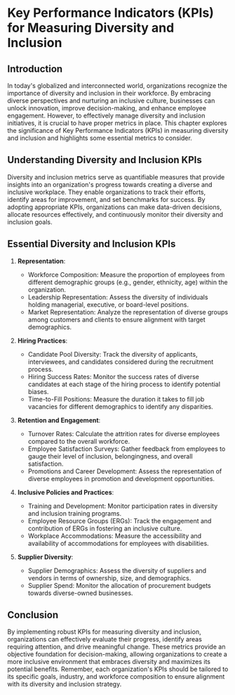 Key Performance Indicators (KPIs) for Measuring Diversity and Inclusion
================================================================================

Introduction
------------

In today's globalized and interconnected world, organizations recognize the importance of diversity and inclusion in their workforce. By embracing diverse perspectives and nurturing an inclusive culture, businesses can unlock innovation, improve decision-making, and enhance employee engagement. However, to effectively manage diversity and inclusion initiatives, it is crucial to have proper metrics in place. This chapter explores the significance of Key Performance Indicators (KPIs) in measuring diversity and inclusion and highlights some essential metrics to consider.

Understanding Diversity and Inclusion KPIs
------------------------------------------

Diversity and inclusion metrics serve as quantifiable measures that provide insights into an organization's progress towards creating a diverse and inclusive workplace. They enable organizations to track their efforts, identify areas for improvement, and set benchmarks for success. By adopting appropriate KPIs, organizations can make data-driven decisions, allocate resources effectively, and continuously monitor their diversity and inclusion goals.

Essential Diversity and Inclusion KPIs
--------------------------------------

1. **Representation**:

   * Workforce Composition: Measure the proportion of employees from different demographic groups (e.g., gender, ethnicity, age) within the organization.
   * Leadership Representation: Assess the diversity of individuals holding managerial, executive, or board-level positions.
   * Market Representation: Analyze the representation of diverse groups among customers and clients to ensure alignment with target demographics.
2. **Hiring Practices**:

   * Candidate Pool Diversity: Track the diversity of applicants, interviewees, and candidates considered during the recruitment process.
   * Hiring Success Rates: Monitor the success rates of diverse candidates at each stage of the hiring process to identify potential biases.
   * Time-to-Fill Positions: Measure the duration it takes to fill job vacancies for different demographics to identify any disparities.
3. **Retention and Engagement**:

   * Turnover Rates: Calculate the attrition rates for diverse employees compared to the overall workforce.
   * Employee Satisfaction Surveys: Gather feedback from employees to gauge their level of inclusion, belongingness, and overall satisfaction.
   * Promotions and Career Development: Assess the representation of diverse employees in promotion and development opportunities.
4. **Inclusive Policies and Practices**:

   * Training and Development: Monitor participation rates in diversity and inclusion training programs.
   * Employee Resource Groups (ERGs): Track the engagement and contribution of ERGs in fostering an inclusive culture.
   * Workplace Accommodations: Measure the accessibility and availability of accommodations for employees with disabilities.
5. **Supplier Diversity**:

   * Supplier Demographics: Assess the diversity of suppliers and vendors in terms of ownership, size, and demographics.
   * Supplier Spend: Monitor the allocation of procurement budgets towards diverse-owned businesses.

Conclusion
----------

By implementing robust KPIs for measuring diversity and inclusion, organizations can effectively evaluate their progress, identify areas requiring attention, and drive meaningful change. These metrics provide an objective foundation for decision-making, allowing organizations to create a more inclusive environment that embraces diversity and maximizes its potential benefits. Remember, each organization's KPIs should be tailored to its specific goals, industry, and workforce composition to ensure alignment with its diversity and inclusion strategy.
